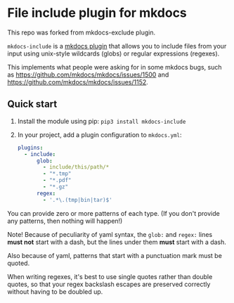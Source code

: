 # File include plugin for mkdocs

This repo was forked from mkdocs-exclude plugin.

`mkdocs-include` is a
[mkdocs plugin](http://www.mkdocs.org/user-guide/plugins/) that allows you
to include files from your input using unix-style wildcards (globs) or
regular expressions (regexes).

This implements what people were asking for in some mkdocs bugs, such as
<https://github.com/mkdocs/mkdocs/issues/1500> and
<https://github.com/mkdocs/mkdocs/issues/1152>.


## Quick start

1. Install the module using pip: `pip3 install mkdocs-include`

2. In your project, add a plugin configuration to `mkdocs.yml`:

   ```yaml
   plugins:
     - include:
         glob:
           - include/this/path/*
           - "*.tmp"
           - "*.pdf"
           - "*.gz"
         regex:
           - '.*\.(tmp|bin|tar)$'
   ```

You can provide zero or more patterns of each type.  (If you don't provide
any patterns, then nothing will happen!)

Note!  Because of peculiarity of yaml syntax, the `glob:` and `regex:` lines
**must not** start with a dash, but the lines under them **must** start with
a dash.

Also because of yaml, patterns that start with a punctuation mark must be
quoted.

When writing regexes, it's best to use single quotes rather than double
quotes, so that your regex backslash escapes are preserved correctly without
having to be doubled up.
